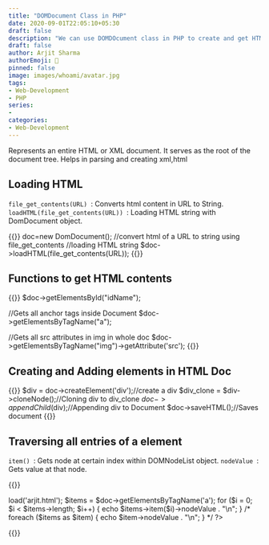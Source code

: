 ```yaml
---
title: "DOMDocument Class in PHP"
date: 2020-09-01T22:05:10+05:30
draft: false
description: "We can use DOMDOcument class in PHP to create and get HTML content dynamically"
draft: false
author: Arjit Sharma
authorEmoji: 🤖
pinned: false
image: images/whoami/avatar.jpg
tags:
- Web-Development
- PHP
series:
- 
categories:
- Web-Development
---
```


Represents an entire HTML or XML document. It serves as the root of the document tree. Helps in parsing and creating xml,html

## Loading HTML
`file_get_contents(URL) `: Converts html content in URL to String.
`loadHTML(file_get_contents(URL)) `: Loading HTML string with DomDocument object.

{{<highlight php>}}
doc=new DomDocument();
//convert html of a URL to string using file_get_contents
//loading HTML string
$doc->loadHTML(file_get_contents(URL));
{{</highlight>}}


## Functions to get HTML contents

{{<highlight php>}}
$doc->getElementsById("idName");

//Gets all anchor tags inside Document
$doc->getElementsByTagName("a");

//Gets all src attributes in img in whole doc
$doc->getElementsByTagName("img")->getAttribute('src');
{{</highlight>}}


## Creating and Adding elements in HTML Doc

{{<highlight php>}}
$div = doc->createElement('div');//create a div
$div_clone = $div->cloneNode();//Cloning div to div_clone
$doc->appendChild($div);//Appending div to Document
$doc->saveHTML();//Saves document
{{</highlight>}}


## Traversing all entries of a element
`item() `: Gets node at certain index within DOMNodeList object.
`nodeValue `: Gets value at that node.

{{<highlight php>}}
<?php

$doc = new DOMDocument;
$doc->load('arjit.html');

$items = $doc->getElementsByTagName('a');

for ($i = 0; $i < $items->length; $i++) {
    echo $items->item($i)->nodeValue . "\n";
}
/*
foreach ($items as $item) {
    echo $item->nodeValue . "\n";
}
*/

?>
{{</highlight>}}

